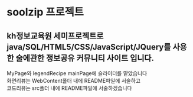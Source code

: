 # soolzip 프로젝트
## kh정보교육원 세미프로젝트로 java/SQL/HTML5/CSS/JavaScript/JQuery를 사용한 술에관한 정보공유 커뮤니티 사이트 입니다.

MyPage와 legendRecipe mainPage에 슬라이더를 맡았습니다<br>
화면리뷰는 WebContent폴더 내에 README파일에 서술하고<br>
코드리뷰는 src폴더 내에 README파일에 서술하겠습니다
